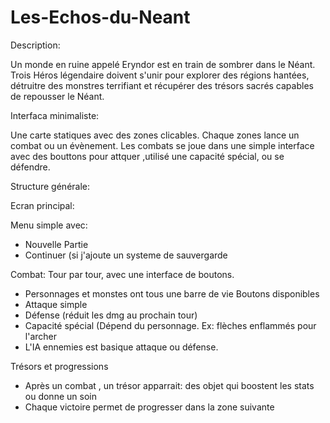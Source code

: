 # Les-Echos-du-Neant

Description:

Un monde en ruine appelé Eryndor est en train de sombrer dans le Néant. Trois Héros légendaire doivent s'unir pour explorer des régions hantées, détruitre des monstres terrifiant et récupérer des trésors
sacrés capables de repousser le Néant.

Interfaca minimaliste:

Une carte statiques avec des zones clicables. Chaque zones lance un combat ou un évènement.
Les combats se joue dans une simple interface avec des bouttons pour attquer ,utilisé une capacité spécial, ou se défendre.

Structure générale:

Ecran principal:

  Menu simple avec:
  - Nouvelle Partie
  - Continuer (si j'ajoute un systeme de sauvergarde

Combat:
Tour par tour, avec une interface de boutons.
- Personnages et monstes ont tous une barre de vie
Boutons disponibles
- Attaque simple
- Défense (réduit les dmg au prochain tour)
- Capacité spécial (Dépend du personnage. Ex: flèches enflammés pour l'archer
- L'IA ennemies est basique attaque ou défense.

Trésors et progressions
- Après un combat , un trésor apparrait: des objet qui boostent les stats ou donne un soin
- Chaque victoire permet de progresser dans la zone suivante 

